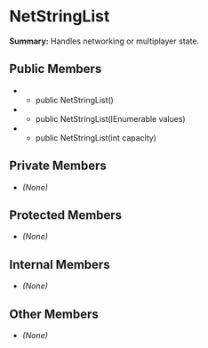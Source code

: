 # NetStringList

**Summary:** Handles networking or multiplayer state.

## Public Members
- - public NetStringList()
- - public NetStringList(IEnumerable<string> values)
- - public NetStringList(int capacity)

## Private Members
- *(None)*

## Protected Members
- *(None)*

## Internal Members
- *(None)*

## Other Members
- *(None)*
